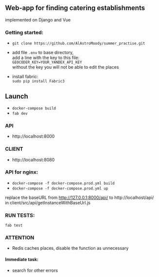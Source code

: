 ## Web-app for finding catering establishments
implemented on Django and Vue

### Getting started:
* `git clone https://github.com/AlAstroMoody/summer_practise.git`

* add file `.env` to base directory,    
add a line with the key to this file:  
`GEOCODER_KEY=YOUR_YANDEX_API_KEY`  
without the key you will not be able to edit the places  
* install fabric:  
`sudo pip install Fabric3`

## Launch
* `docker-compose build`
* `fab dev`

### API
* http://localhost:8000

### CLIENT
* http://localhost:8080

### API for nginx:
* `docker-compose -f docker-compose.prod.yml build` 
* `docker-compose -f docker-compose.prod.yml up` 

replace the baseURL from
 http://127.0.0.1:8000/api/ 
 to http://localhost/api/
 in client/src/api/getInstanceWithBaseUrl.js

### RUN TESTS:
`fab test`

### ATTENTION
* Redis caches places, disable the function as unnecessary

#### Immediate task:
- search for other errors 
